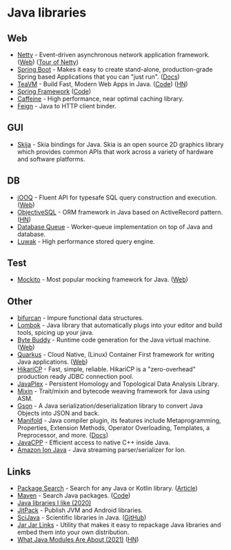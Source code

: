 # Java libraries

## Web

- [Netty](https://github.com/netty/netty) - Event-driven asynchronous network application framework. ([Web](https://netty.io/)) ([Tour of Netty](https://medium.com/geekculture/a-tour-of-netty-5020ecee5494))
- [Spring Boot](https://github.com/spring-projects/spring-boot) - Makes it easy to create stand-alone, production-grade Spring based Applications that you can "just run". ([Docs](https://spring.io/projects/spring-boot))
- [TeaVM](http://teavm.org/) - Build Fast, Modern Web Apps in Java. ([Code](https://github.com/konsoletyper/teavm)) ([HN](https://news.ycombinator.com/item?id=25978053))
- [Spring Framework](https://spring.io/projects/spring-framework) ([Code](https://github.com/spring-projects/spring-framework))
- [Caffeine](https://github.com/ben-manes/caffeine) - High performance, near optimal caching library.
- [Feign](https://github.com/OpenFeign/feign) - Java to HTTP client binder.

## GUI

- [Skija](https://github.com/JetBrains/skija) - Skia bindings for Java. Skia is an open source 2D graphics library which provides common APIs that work across a variety of hardware and software platforms.

## DB

- [jOOQ](https://github.com/jOOQ/jOOQ) - Fluent API for typesafe SQL query construction and execution. ([Web](https://www.jooq.org/))
- [ObjectiveSQL](https://github.com/braisdom/ObjectiveSql) - ORM framework in Java based on ActiveRecord pattern. ([HN](https://news.ycombinator.com/item?id=25170053))
- [Database Queue](https://github.com/yoomoney/db-queue) - Worker-queue implementation on top of Java and database.
- [Luwak](https://github.com/flaxsearch/luwak) - High performance stored query engine.

## Test

- [Mockito](https://github.com/mockito/mockito) - Most popular mocking framework for Java. ([Web](https://site.mockito.org/))

## Other

- [bifurcan](https://github.com/lacuna/bifurcan) - Impure functional data structures.
- [Lombok](https://github.com/rzwitserloot/lombok) - Java library that automatically plugs into your editor and build tools, spicing up your java.
- [Byte Buddy](https://github.com/raphw/byte-buddy) - Runtime code generation for the Java virtual machine. ([Web](https://bytebuddy.net/#/))
- [Quarkus](https://github.com/quarkusio/quarkus) - Cloud Native, (Linux) Container First framework for writing Java applications. ([Web](https://quarkus.io/))
- [HikariCP](https://github.com/brettwooldridge/HikariCP) - Fast, simple, reliable. HikariCP is a "zero-overhead" production ready JDBC connection pool.
- [JavaPlex](https://github.com/appliedtopology/javaplex) - Persistent Homology and Topological Data Analysis Library.
- [Mixin](https://github.com/SpongePowered/Mixin) - Trait/mixin and bytecode weaving framework for Java using ASM.
- [Gson](https://github.com/google/gson) - A Java serialization/deserialization library to convert Java Objects into JSON and back.
- [Manifold](https://github.com/manifold-systems/manifold) - Java compiler plugin, its features include Metaprogramming, Properties, Extension Methods, Operator Overloading, Templates, a Preprocessor, and more. ([Docs](http://manifold.systems/))
- [JavaCPP](https://github.com/bytedeco/javacpp) - Efficient access to native C++ inside Java.
- [Amazon Ion Java](https://github.com/amzn/ion-java) - Java streaming parser/serializer for Ion.

## Links

- [Package Search](https://package-search.jetbrains.com/) - Search for any Java or Kotlin library. ([Article](https://blog.jetbrains.com/idea/2020/04/package-search-on-the-web))
- [Maven](https://search.maven.org/) - Search Java packages. ([Code](https://github.com/sonatype-nexus-community/search-maven-org/))
- [Java libraries I like (2020)](https://sizovs.net/2020/11/24/java-libraries-i-like/)
- [JitPack](https://jitpack.io/) - Publish JVM and Android libraries.
- [SciJava](https://scijava.org/) - Scientific libraries in Java. ([GitHub](https://github.com/scijava))
- [Jar Jar Links](https://github.com/shevek/jarjar) - Utility that makes it easy to repackage Java libraries and embed them into your own distribution.
- [What Java Modules Are About (2021)](https://inside.java/2021/09/10/what-are-modules-about/) ([HN](https://news.ycombinator.com/item?id=28489881))
